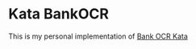 # Kata BankOCR

This is my personal implementation of [Bank OCR Kata](http://codingdojo.org/cgi-bin/index.pl?KataBankOCR)
